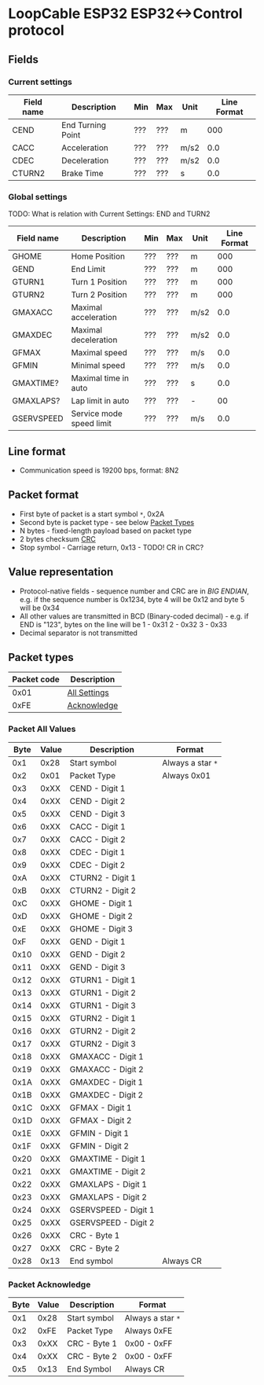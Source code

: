 # LoopCable ESP32 ESP32<->Control protocol

## Fields 

### Current settings

| Field name | Description              | Min | Max | Unit | Line Format | 
| ---------- | ------------------------ | --- | --- | ---- | ----------- |
| CEND       | End Turning Point        | ??? | ??? | m    | 000         |
| CACC       | Acceleration             | ??? | ??? | m/s2 | 0.0         |
| CDEC       | Deceleration             | ??? | ??? | m/s2 | 0.0         |
| CTURN2     | Brake Time               | ??? | ??? | s    | 0.0         |


### Global settings

TODO: What is relation with Current Settings: END and TURN2

| Field name | Description              | Min | Max | Unit | Line Format  | 
| ---------- | ------------------------ | --- | --- | ---- | -----------  |
| GHOME      | Home Position            | ??? | ??? | m    | 000          |
| GEND       | End Limit                | ??? | ??? | m    | 000          |
| GTURN1     | Turn 1 Position          | ??? | ??? | m    | 000          |
| GTURN2     | Turn 2 Position          | ??? | ??? | m    | 000          |
| GMAXACC    | Maximal acceleration     | ??? | ??? | m/s2 | 0.0          |
| GMAXDEC    | Maximal deceleration     | ??? | ??? | m/s2 | 0.0          |
| GFMAX      | Maximal speed            | ??? | ??? | m/s  | 0.0          |
| GFMIN      | Minimal speed            | ??? | ??? | m/s  | 0.0          |
| GMAXTIME?  | Maximal time in auto     | ??? | ??? | s    | 0.0          |
| GMAXLAPS?  | Lap limit in auto        | ??? | ??? | -    | 00           |
| GSERVSPEED | Service mode speed limit | ??? | ??? | m/s  | 0.0          |


## Line format
* Communication speed is 19200 bps, format: 8N2


## Packet format
* First byte of packet is a start symbol `*`, 0x2A
* Second byte is packet type - see below [Packet Types](#packet-types)
* N bytes - fixed-length payload based on packet type
* 2 bytes checksum [CRC](#checksum-calculation)
* Stop symbol - Carriage return, 0x13 - TODO! CR in CRC?

## Value representation
* Protocol-native fields - sequence number and CRC are in *BIG ENDIAN*, e.g. if the sequence number is 0x1234, byte 4
  will be 0x12 and byte 5 will be 0x34
* All other values are transmitted in BCD (Binary-coded decimal) - e.g. if END is "123", bytes on the line will be 
    1 - 0x31
    2 - 0x32
    3 - 0x33
* Decimal separator is not transmitted 


## Packet types
| Packet code   | Description                           |
| ------------- | ------------------------------------- |
| 0x01          | [All Settings](#packet-all-values)    |
| 0xFE          | [Acknowledge](#packet-acknowledge)    |


### Packet All Values
| Byte  | Value |   Description         |   Format                  |
| ----- | ----- | --------------------- | ------------------------- |
| 0x1   | 0x28  | Start symbol          | Always a star `*`         |
| 0x2   | 0x01  | Packet Type           | Always 0x01               |
| 0x3   | 0xXX  | CEND - Digit 1        |                           |
| 0x4   | 0xXX  | CEND - Digit 2        |                           | 
| 0x5   | 0xXX  | CEND - Digit 3        |                           |
| 0x6   | 0xXX  | CACC - Digit 1        |                           |
| 0x7   | 0xXX  | CACC - Digit 2        |                           |
| 0x8   | 0xXX  | CDEC - Digit 1        |                           |
| 0x9   | 0xXX  | CDEC - Digit 2        |                           |
| 0xA   | 0xXX  | CTURN2 - Digit 1      |                           |
| 0xB   | 0xXX  | CTURN2 - Digit 2      |                           |
| 0xC   | 0xXX  | GHOME - Digit 1       |                           |
| 0xD   | 0xXX  | GHOME - Digit 2       |                           |
| 0xE   | 0xXX  | GHOME - Digit 3       |                           |
| 0xF   | 0xXX  | GEND - Digit 1        |                           |
| 0x10  | 0xXX  | GEND - Digit 2        |                           |
| 0x11  | 0xXX  | GEND - Digit 3        |                           |
| 0x12  | 0xXX  | GTURN1 - Digit 1      |                           |
| 0x13  | 0xXX  | GTURN1 - Digit 2      |                           |
| 0x14  | 0xXX  | GTURN1 - Digit 3      |                           |
| 0x15  | 0xXX  | GTURN2 - Digit 1      |                           |
| 0x16  | 0xXX  | GTURN2 - Digit 2      |                           |
| 0x17  | 0xXX  | GTURN2 - Digit 3      |                           |
| 0x18  | 0xXX  | GMAXACC - Digit 1     |                           |
| 0x19  | 0xXX  | GMAXACC - Digit 2     |                           |
| 0x1A  | 0xXX  | GMAXDEC - Digit 1     |                           |
| 0x1B  | 0xXX  | GMAXDEC - Digit 2     |                           |
| 0x1C  | 0xXX  | GFMAX - Digit 1       |                           |
| 0x1D  | 0xXX  | GFMAX - Digit 2       |                           |
| 0x1E  | 0xXX  | GFMIN - Digit 1       |                           |
| 0x1F  | 0xXX  | GFMIN - Digit 2       |                           |
| 0x20  | 0xXX  | GMAXTIME - Digit 1    |                           |
| 0x21  | 0xXX  | GMAXTIME - Digit 2    |                           |
| 0x22  | 0xXX  | GMAXLAPS - Digit 1    |                           |
| 0x23  | 0xXX  | GMAXLAPS - Digit 2    |                           |
| 0x24  | 0xXX  | GSERVSPEED - Digit 1  |                           |
| 0x25  | 0xXX  | GSERVSPEED - Digit 2  |                           |
| 0x26  | 0xXX  | CRC - Byte 1          |                           |
| 0x27  | 0xXX  | CRC - Byte 2          |                           |
| 0x28  | 0x13  | End symbol            | Always CR                 |


### Packet Acknowledge
| Byte  | Value |   Description         |   Format                  |
| ----- | ----- | --------------------- | ------------------------- |
| 0x1   | 0x28  | Start symbol          | Always a star `*`         |
| 0x2   | 0xFE  | Packet Type           | Always 0xFE               |
| 0x3   | 0xXX  | CRC - Byte 1          | 0x00 - 0xFF               |
| 0x4   | 0xXX  | CRC - Byte 2          | 0x00 - 0xFF               |
| 0x5   | 0x13  | End Symbol            | Always CR                 |







